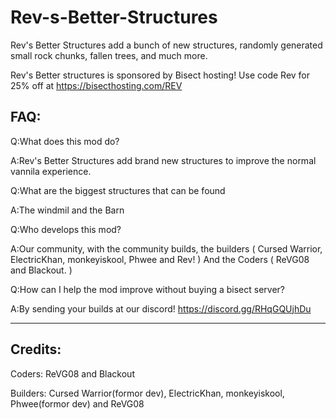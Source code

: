 # Rev-s-Better-Structures
Rev's Better Structures add a bunch of new structures, randomly generated small rock chunks, fallen trees, and much more.

Rev's Better structures is sponsored by Bisect hosting!
Use code Rev for 25% off at https://bisecthosting.com/REV

## FAQ:

Q:What does this mod do?

A:Rev's Better Structures add brand new structures to improve the normal vannila experience.

Q:What are the biggest structures that can be found

A:The windmil and the Barn

Q:Who develops this mod?

A:Our community, with the community builds, the builders ( Cursed Warrior, ElectricKhan, monkeyiskool, Phwee and Rev! ) And the Coders ( ReVG08 and Blackout. )

Q:How can I help the mod improve without buying a bisect server?

A:By sending your builds at our discord! https://discord.gg/RHqGQUjhDu

------------------------------------------------------------------------------------------------
## Credits:

Coders: ReVG08 and Blackout

Builders: Cursed Warrior(formor dev), ElectricKhan, monkeyiskool, Phwee(formor dev) and ReVG08


